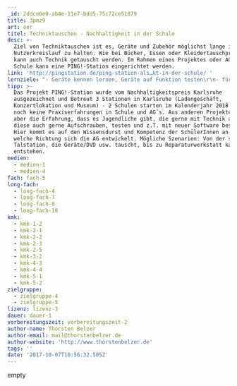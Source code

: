 ```yaml
---
_id: 2ddce6e0-ab4e-11e7-bdd5-75c72ce51879
title: 3pmz9
art: oer
titel: Techniktauschen - Nachhaltigkeit in der Schule
desc: >-
  Ziel von Techniktauschen ist es, Geräte und Zubehör möglichst lange im
  Nutzerkreislauf zu halten. Wie bei Bücher, Essen oder Kleidertauschprojekten
  kann auch Technik getauscht werden. Im Rahmen eines Projektes oder AG in der
  Schule kann eine PING!-Station eingerichtet werden.
link: 'http://pingstation.de/ping-station-als…kt-in-der-schule/ ‎'
lernziele: "- Geräte kennen lernen, Geräte auf Funktion testen\r\n- für defekte Geräte korrekte Recycling oder Spendenprojekte finden\r\n- funktionierende Geräte und Zubehör in den Kreislauf zu bringen\r\n- Über Produktionsprozesse und Ressourcenschonung bescheid wissen\r\n- Möglichst lange die eigenen Geräte benutzen\r\n- Sensibilisieren für Faire Geräte und Produktionsbedingungen."
tipp: >-
  Das Projekt PING!-Station wurde vom Nachhaltigkeitspreis Karlsruhe
  ausgezeichnet und Betreut 3 Stationen in Karlsruhe (Ladengeschäft,
  Konzertlokation und Museum) - 2 Schulen starten im Kalenderjahr 2018. Es gibt
  noch keine Praxiserfahrungen in Schule und AG´s. Aus anderen Projekten besteht
  aber die Erfahrung, dass es Jugendliche gibt, die gerne mit Technik arbeiten,
  diese auch gerne Aufschrauben, testen und z.T. mit neuer Software bespielen.
  Hier kommt es auf den Wissensdurst und Kompetenz der SchülerInnen an, in
  welche Richtung sich die AG entwickelt. Mögliche Szenarien: Von der simplen
  Talstation, die Geräte/DVD usw. tauscht, bis zu Reparaturwerkstatt kann alles
  entstehen.
medien:
  - medien-1
  - medien-4
fach: fach-5
long-fach:
  - long-fach-4
  - long-fach-7
  - long-fach-8
  - long-fach-18
kmk:
  - kmk-1-2
  - kmk-2-1
  - kmk-2-2
  - kmk-2-3
  - kmk-2-5
  - kmk-3-2
  - kmk-4-3
  - kmk-4-4
  - kmk-5-1
  - kmk-5-2
zielgruppe:
  - zielgruppe-4
  - zielgruppe-5
lizenz: lizenz-3
dauer: dauer-1
vorbereitungszeit: vorbereitungszeit-2
author-name: Thorsten Belzer
author-email: mail@thorstenbelzer.de
author-website: 'http://www.thorstenbelzer.de'
tags: ''
date: '2017-10-07T10:56:32.505Z'
---
```

empty
